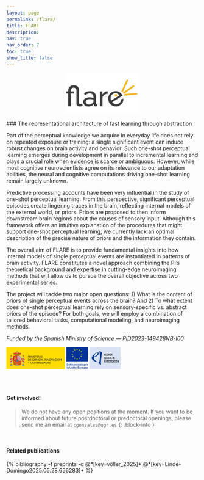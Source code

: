 ```yaml
---
layout: page
permalink: /flare/
title: FLARE
description: 
nav: true
nav_order: 7
toc: true
show_title: false
---
```

<p style="text-align: center;">
  <img src="/assets/img/logo.png" alt="FLARE Logo" style="max-width: 200px; height: auto;">
</p>
### The representational architecture of fast learning through abstraction

Part of the perceptual knowledge we acquire in everyday life does not rely on repeated exposure or training: a single significant event can induce robust changes on brain activity and behavior. Such one-shot perceptual learning emerges during development in parallel to incremental learning and plays a crucial role when evidence is scarce or ambiguous. However, while most cognitive neuroscientists agree on its relevance to our adaptation abilities, the neural and cognitive computations driving one-shot learning remain largely unknown.
 
Predictive processing accounts have been very influential in the study of one-shot perceptual learning. From this perspective, significant perceptual episodes create lingering traces in the brain, reflecting internal models of the external world, or priors. Priors are proposed to then inform downstream brain regions about the causes of sensory input. Although this framework offers an intuitive explanation of the procedures that might support one-shot perceptual learning, we currently lack an optimal description of the precise nature of priors and the information they contain.
 
The overall aim of FLARE is to provide fundamental insights into how internal models of single perceptual events are instantiated in patterns of brain activity. FLARE constitutes a novel approach combining the PI’s theoretical background and expertise in cutting-edge neuroimaging methods that will allow us to pursue the overall objective across two experimental series.
 
The project will tackle two major open questions: 1) What is the content of priors of single perceptual events across the brain? And 2) To what extent does one-shot perceptual learning rely on sensory-specific vs. abstract priors of the episode? For both goals, we will employ a combination of tailored behavioral tasks, computational modeling, and neuroimaging methods. 

_Funded by the Spanish Ministry of Science — PID2023-149428NB-I00_
<div style="display: flex; justify-content: center;">
  <img src="/assets/img/flare_logo.jpg" alt="FLARE Logo"
       style="max-width: 300px; height: auto; margin-right: auto;">
</div>

<br><br>

#### Get involved!
> We do not have any open positions at the moment.
> If you want to be informed about future postdoctoral or predoctoral openings,
please send me an email at `cgonzalez@ugr.es`
{: .block-info }


<!-- - Postdoctoral researcher (closed!)
- PhD students: we do not have any open positions at the moment, but if you are interested in joining FLARE as a PhD student, please contact me at `cgonzalez@ugr.es`
- Research assistant (closed!) -->

<br>

#### Related publications
<div class="publications">
  {% bibliography -f preprints -q @*[key=völler_2025]* @*[key=Linde-Domingo2025.05.28.656283]* %}
</div>